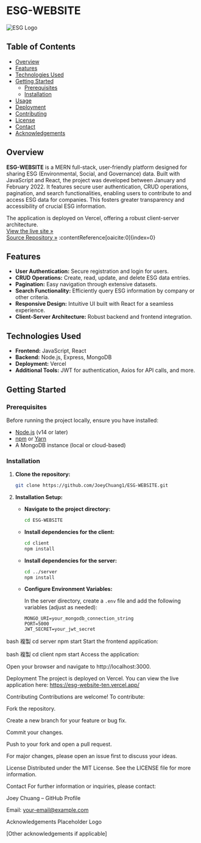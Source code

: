 # ESG-WEBSITE

![ESG Logo](https://via.placeholder.com/150) <!-- Optional: Add your project logo here -->

## Table of Contents
- [Overview](#overview)
- [Features](#features)
- [Technologies Used](#technologies-used)
- [Getting Started](#getting-started)
  - [Prerequisites](#prerequisites)
  - [Installation](#installation)
- [Usage](#usage)
- [Deployment](#deployment)
- [Contributing](#contributing)
- [License](#license)
- [Contact](#contact)
- [Acknowledgements](#acknowledgements)

## Overview
**ESG-WEBSITE** is a MERN full-stack, user-friendly platform designed for sharing ESG (Environmental, Social, and Governance) data. Built with JavaScript and React, the project was developed between January and February 2022. It features secure user authentication, CRUD operations, pagination, and search functionalities, enabling users to contribute to and access ESG data for companies. This fosters greater transparency and accessibility of crucial ESG information.

The application is deployed on Vercel, offering a robust client-server architecture.  
[View the live site »](https://esg-website-ten.vercel.app/)  
[Source Repository »](https://github.com/JoeyChuang1/ESG-WEBSITE) :contentReference[oaicite:0]{index=0}

## Features
- **User Authentication:** Secure registration and login for users.
- **CRUD Operations:** Create, read, update, and delete ESG data entries.
- **Pagination:** Easy navigation through extensive datasets.
- **Search Functionality:** Efficiently query ESG information by company or other criteria.
- **Responsive Design:** Intuitive UI built with React for a seamless experience.
- **Client-Server Architecture:** Robust backend and frontend integration.

## Technologies Used
- **Frontend:** JavaScript, React
- **Backend:** Node.js, Express, MongoDB
- **Deployment:** Vercel
- **Additional Tools:** JWT for authentication, Axios for API calls, and more.

## Getting Started

### Prerequisites
Before running the project locally, ensure you have installed:
- [Node.js](https://nodejs.org/) (v14 or later)
- [npm](https://www.npmjs.com/) or [Yarn](https://yarnpkg.com/)
- A MongoDB instance (local or cloud-based)

### Installation
1. **Clone the repository:**
   ```bash
   git clone https://github.com/JoeyChuang1/ESG-WEBSITE.git
   
2. **Installation Setup:**
   - **Navigate to the project directory:**
     ```bash
     cd ESG-WEBSITE
     ```
   - **Install dependencies for the client:**
     ```bash
     cd client
     npm install
     ```
   - **Install dependencies for the server:**
     ```bash
     cd ../server
     npm install
     ```
   - **Configure Environment Variables:**

     In the server directory, create a `.env` file and add the following variables (adjust as needed):
     ```env
     MONGO_URI=your_mongodb_connection_string
     PORT=5000
     JWT_SECRET=your_jwt_secret
     ```


bash
複製
cd server
npm start
Start the frontend application:

bash
複製
cd client
npm start
Access the application:

Open your browser and navigate to http://localhost:3000.

Deployment
The project is deployed on Vercel. You can view the live application here:
https://esg-website-ten.vercel.app/

Contributing
Contributions are welcome! To contribute:

Fork the repository.

Create a new branch for your feature or bug fix.

Commit your changes.

Push to your fork and open a pull request.

For major changes, please open an issue first to discuss your ideas.

License
Distributed under the MIT License. See the LICENSE file for more information.

Contact
For further information or inquiries, please contact:

Joey Chuang – GitHub Profile

Email: your-email@example.com

Acknowledgements
Placeholder Logo

[Other acknowledgements if applicable]
